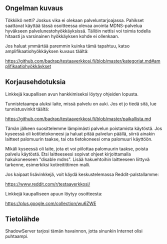 ## Ongelman kuvaus

Tökkiikö netti? Joskus vika ei olekaan palveluntarjoajassa. Pahikset saattavat käyttää tässä osoitteessa olevaa avointa MDNS-palvelua hyväkseen palvelunestohyökkäyksissä. Tällöin nettisi voi toimia
todella hitaasti ja varsinainen hyökkäyksen kohde ei ollenkaan.

Jos haluat ymmärtää paremmin kuinka tämä tapahtuu, katso
amplifikaatiohyökkäyksen kuvaus täältä:

https://github.com/badrap/testaaverkkosi.fi/blob/master/kategoriat.md#amplifikaatiohyökkäykset

## Korjausehdotuksia

Linkkejä kaupallisen avun hankkimiseksi löytyy ohjeiden lopusta.

Tunnistetaampa aluksi laite, missä palvelu on auki.
Jos et jo tiedä sitä, lue tunnistusvinkit täältä:

https://github.com/badrap/testaaverkkosi.fi/blob/master/paikallista.md

Tämän jälkeen suosittelemme lämpimästi palvelun poistamista käytöstä. Jos kyseessä oli kotitietokoneesi ja haluat pitää palvelun päällä, siirrä ainakin laitteet palomuurin taakse, tai
ota tietokoneesi oma palomuuri käyttöön.

Mikäli kyseessä oli laite, jota et voi piilottaa palomuurin taakse, poista palvelu käytöstä. Etsi laitteeseesi sopivat ohjeet kirjoittamalla hakukoneeseen "disable mdns". Lisää hakuehtoihin laitteeseen liittyvä tarkenne, esimerkiksi kotireitittimen malli.

Jos kaipaat lisävinkkejä, voit käydä keskustelemassa Reddit-palstallamme:

https://www.reddit.com/r/testaaverkkosi/

Linkkejä kaupalliseen apuun löytyy osoitteesta:

https://plus.google.com/collection/wu6ZWE

## Tietolähde

ShadowServer tarjosi tämän havainnon, jotta sinunkin
Internet olisi puhtaampi.